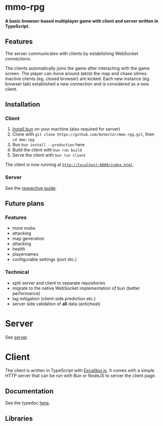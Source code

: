 # mmo-rpg

#### A basic browser-based multiplayer game with client and server written in TypeScript.

## Features

The server communicates with clients by establishing WebSocket connections.

The clients automatically joins the game after interacting with the game screen. The player can move around (`WASD`) the map and chase slimes. Inactive clients (eg. closed browser) are kicked. Each new instance (eg. browser tab) established a new connection and is considered as a new client.

## Installation

### Client

1. [Install bun](https://bun.sh/) on your machine (also required for server)
2. Clone with `git clone https://github.com/0xVector/mmo-rpg.git`, then `cd mmo-rpg`
3. Run `bun install --production` here
4. Build the client with `bun run build`
5. Serve the client with `bun run client`

The client is now running at [`http://localhost:8080/index.html`](http://localhost:8080/index.html).

### Server

See the [respective guide](./server/README.md).

## Future plans

### Features 
- more mobs
- attacking
- map generation
- attacking
- health
- playernames
- configurable settings (port etc.)

### Technical

- split server and client to separate repositories
- migrate to the native WebSocket implementation of bun (better performance)
- lag mitigation (client-side prediction etc.)
- server side validation of **all** data (anticheat)

# Server

See [server](./server/).

# Client

The client is written in TypeScript with [Excalibur.js](https://excaliburjs.com/). It comes with a simple HTTP server that can be run with Bun or NodeJS to server the client page.

## Documentation

See the typedoc [here](https://0xvector.me/mmo-rpg/client).

## Libraries